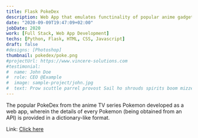 ```yaml
---
title: Flask PokeDex
description: Web App that emulates functinality of popular anime gadget, the PokeDex
date: "2020-09-09T19:47:09+02:00"
jobDate: 2020
work: [Full Stack, Web App Development]
techs: [Python, Flask, HTML, CSS, Javascript]
draft: false
#designs: [Photoshop]
thumbnail: pokedex/poke.png
#projectUrl: https://www.vincere-solutions.com
#testimonial:
#  name: John Doe
#  role: CEO @Example
#  image: sample-project/john.jpg
#  text: Prow scuttle parrel provost Sail ho shrouds spirits boom mizzenmast yardarm. Pinnace holystone mizzenmast quarter crow's nest nipperkin
---
```


The popular PokeDex from the anime TV series Pokemon developed as a web app, wherein the details of every Pokemon (being obtained from an API) is provided in a dictionary-like format.

Link: [Click here](https://github.com/SiddAjriY2Jaccount/pokedex-flask)